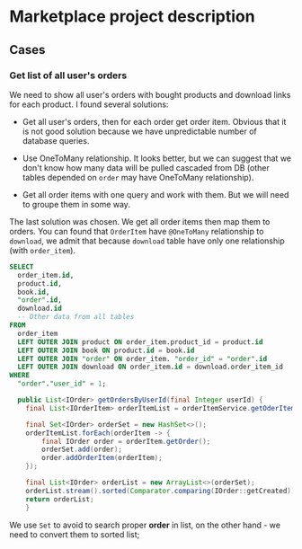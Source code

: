 # Marketplace project description

## Cases

### Get list of all user's orders

We need to show all user's orders with bought products and download links for each product. I found several solutions:

- Get all user's orders, then for each order get order item. Obvious that it is not good solution because we have unpredictable number of database queries.

- Use OneToMany relationship. It looks better, but we can suggest that we don't know how many data will be pulled cascaded from DB (other tables depended on `order` may have OneToMany relationship).

- Get all order items with one query and work with them. But we will need to groupe them in some way.

The last solution was chosen. We get all order items then map them to orders. You can found that `OrderItem` have `@OneToMany` relationship to `download`, we admit that because `download` table have only one relationship (with `order_item`).

```sql
SELECT
  order_item.id,
  product.id,
  book.id,
  "order".id,
  download.id
  -- Other data from all tables
FROM
  order_item
  LEFT OUTER JOIN product ON order_item.product_id = product.id
  LEFT OUTER JOIN book ON product.id = book.id
  LEFT OUTER JOIN "order" ON order_item. "order_id" = "order".id
  LEFT OUTER JOIN download ON order_item.id = download.order_item_id
WHERE
  "order"."user_id" = 1;

```

```java
  public List<IOrder> getOrdersByUserId(final Integer userId) {
	final List<IOrderItem> orderItemList = orderItemService.getOderItemsByUserId(userId);

	final Set<IOrder> orderSet = new HashSet<>();
	orderItemList.forEach(orderItem -> {
		final IOrder order = orderItem.getOrder();
		orderSet.add(order);
		order.addOrderItem(orderItem);
	});

	final List<IOrder> orderList = new ArrayList<>(orderSet);
	orderList.stream().sorted(Comparator.comparing(IOrder::getCreated));
	return orderList;
	}
```

We use `Set` to avoid to search proper **order** in list, on the other hand - we need to convert them to sorted list;
